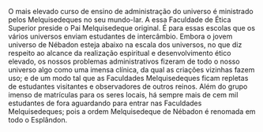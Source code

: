 ﻿O mais elevado curso de ensino de administração do universo é ministrado pelos Melquisedeques no seu mundo-lar. A essa Faculdade de Ética Superior preside o Pai Melquisedeque original. É para essas escolas que os vários universos enviam estudantes de intercâmbio. Embora o jovem universo de Nébadon esteja abaixo na escala dos universos, no que diz respeito ao alcance da realização espiritual e desenvolvimento ético elevado, os nossos problemas administrativos fizeram de todo o nosso universo algo como uma imensa clínica, da qual as criações vizinhas fazem uso; e de um modo tal que as Faculdades Melquisedeques ficam repletas de estudantes visitantes e observadores de outros reinos. Além do grupo imenso de matrículas para os seres locais, há sempre mais de cem mil estudantes de fora aguardando para entrar nas Faculdades Melquisedeques; pois a ordem Melquisedeque de Nébadon é renomada em todo o Esplândon.